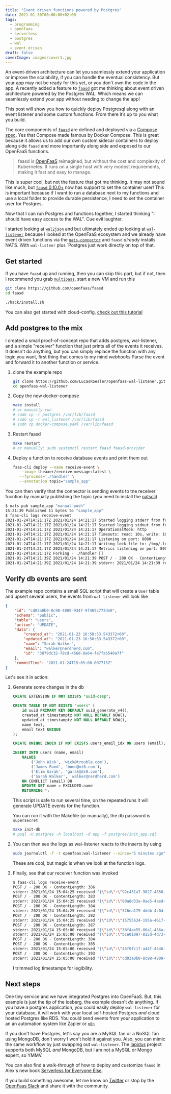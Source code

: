 ```yaml
---
title: "Event driven functions powered by Postgres"
date: 2021-01-30T00:00:00+02:00
tags:
  - programming
  - openfaas
  - serverless
  - postgres
  - wal
  - event driven
draft: false
coverImage: images/cover1.jpg
---
```


An event-driven architecture can let you seamlessly extend your application or improve the scalability, if you can handle the eventual consistency. But your app may not be ready for this yet, or you don't own the code in the app. A recently added a feature to [`faasd`](https://github.com/openfaas/faasd) got me thinking about event driven architecture powered by the Postgres WAL. Which means we can seamlessly extend your app without needing to change the app! 

This post will show you how to quickly deploy Postgresql along with an event listener and some custom functions. From there it’s up to you what you build.

<!--more-->

The core components of [`faasd`](https://github.com/openfaas/faasd) are defined and deployed via a [Compose spec](https://www.compose-spec.io/). Yes that Compose made famous by Docker Compose. This is great because it allows us to add our own custom sidecar containers to deploy along side `faasd` and more importantly along side and exposed to our OpenFaaS functions.

> faasd is [OpenFaaS](https://github.com/openfaas/) reimagined, but without the cost and complexity of Kubernetes. It runs on a single host with very modest requirements, making it fast and easy to manage.

This is super cool, but not the feature that got me thinking.  It may not sound like much, but [`faasd` 0.10.0+](https://github.com/openfaas/faasd/releases/tag/0.10.0) now has support to set the container user! This is important because if I want to run a database next to my functions and use a local folder to provide durable persistence, I need to set the container user for Postgres.

Now that I can run Postgres and functions together, I started thinking "I should have easy access to the WAL". Cue evil laughter.

I started looking at [`wal2json`](https://github.com/eulerto/wal2json) and but ultimately ended up looking at [`wal-listener`](https://github.com/ihippik/wal-listener) because I looked at the OpenFaaS ecosystem and we already have event driven functions via the [`nats-connector`](https://github.com/openfaas/nats-connector) and `faasd` _already_ installs NATS. With `wal-listenr` plus `Postgres just work directly on top of that.

## Get started

If you have `faasd` up and running, then you can skip this part, but if not, then I recommend you grab [`multipass`](https://multipass.run/), start a new VM and run this

```sh
git clone https://github.com/openfaas/faasd
cd faasd

./hack/install.sh
```

You can also get started with cloud-config, [check out this tutorial](https://github.com/openfaas/faasd#deploy-faasd)

## Add postgres to the mix

I created a small proof-of-concept repo that adds postgres, wal-listener, and a simple "receiver" function that just prints all of the events it receives. It doesn't do anything, but you can simply replace the function with any logic you want, first thing that comes to my mind _webhooks_ Parse the event and forward it to another function or service.


1. clone the example repo
    ```sh
    git clone https://github.com/LucasRoesler/openfaas-wal-listener.git
    cd openfaas-wal-listener
    ```
2. Copy the new docker-compose
   ```sh
   make install 
   # or manually run 
   # sudo cp -r postgres /var/lib/faasd
   # sudo cp -r wal_listener /var/lib/faasd
   # sudo cp docker-compose.yaml /var/lib/faasd
   ```
3. Restart faasd
   ```sh
   make restart
   # or manually: sudo systemctl restart faasd faasd-provider
   ```

4. Deploy a function to receive database events and print them out

   ```sh
   faas-cli deploy --name receive-event \
      --image theaxer/receive-message:latest \
      --fprocess='./handler' \
      --annotation topic="sample_app"
   ```

You can then verify that the connector is sending events to tne receiver fucntion by manually publishing the topic (you need to install the [natscli](https://github.com/nats-io/natscli))

```sh
$ nats pub sample_app "manual push"
15:21:39 Published 11 bytes to "sample_app"
$ faas-cli logs receive-event
2021-01-24T14:21:17Z 2021/01/24 14:21:17 Started logging stderr from function.
2021-01-24T14:21:17Z 2021/01/24 14:21:17 Started logging stdout from function.
2021-01-24T14:21:17Z 2021/01/24 14:21:17 OperationalMode: http
2021-01-24T14:21:17Z 2021/01/24 14:21:17 Timeouts: read: 10s, write: 10s hard: 10s.
2021-01-24T14:21:17Z 2021/01/24 14:21:17 Listening on port: 8080
2021-01-24T14:21:17Z 2021/01/24 14:21:17 Writing lock-file to: /tmp/.lock
2021-01-24T14:21:17Z 2021/01/24 14:21:17 Metrics listening on port: 8081
2021-01-24T14:21:17Z Forking - ./handler []
2021-01-24T14:21:39Z 2021/01/24 14:21:39 POST / - 200 OK - ContentLength: 27
2021-01-24T14:21:39Z 2021/01/24 14:21:39 stderr: 2021/01/24 14:21:39 received "manual push"
```


## Verify db events are sent
The example repo contains a small SQL script that will create a `User` table and upsert several users, the events from `wal-listener` will look like 

```json
{
    "id": "cd03a0b0-8c98-4809-9347-9f469c773de0",
    "schema": "public",
    "table": "users",
    "action": "UPDATE",
    "data": {
        "created_at": "2021-01-23 16:50:53.543372+00",
        "updated_at": "2021-01-23 16:50:53.543372+00",
        "name": "Sarah Walker",
        "email": "walker@nerdherd.com",
        "id": "3879dc32-78cd-456d-8a64-fe7fab540a7f"
    },
    "commitTime": "2021-01-24T15:05:00.007715Z"
}
```

Let's see it in action:

1. Generate some changes in the db

    ```sql
    CREATE EXTENSION IF NOT EXISTS "uuid-ossp";

    CREATE TABLE IF NOT EXISTS "users" (
        id uuid PRIMARY KEY DEFAULT uuid_generate_v4(),
        created_at timestamptz NOT NULL DEFAULT NOW(),
        updated_at timestamptz NOT NULL DEFAULT NOW(),
        name text,
        email text UNIQUE
    );

    CREATE UNIQUE INDEX IF NOT EXISTS users_email_idx ON users (email);

    INSERT INTO users (name, email)
        VALUES 
            ('John Wick', 'wick@trouble.com'),
            ('James Bond', 'bond@mi6.com'),
            ('Elim Garak', 'garak@ds9.com'),
            ('Sarah Walker', 'walker@nerdherd.com')
        ON CONFLICT (email) DO 
        UPDATE SET name = EXCLUDED.name
        RETURNING *;
    ```
    This script is safe to run several time, on the repeated runs it will generate UPDATE events for the function.

    You can run it with the Makefile (or manually), the db password is `supersecret`

    ```sh
    make init-db
    # psql -U postgres -h localhost -d app -f postgres/init_app.sql
    ```

2. You can then see the logs as wal-listener reacts to the inserts by using 

   ```sh
   sudo journalctl -f -t openfaas:wal-listener --since="5 minutes ago"
   ```

   These are cool, but magic is when we look at the function logs.

3. Finally, see that our receiver function was invoked

   ```sh
   $ faas-cli logs receive-event
   POST / - 200 OK - ContentLength: 386
   stderr: 2021/01/24 15:04:25 received "{\"id\":\"92c431a7-9027-4656-9d39-f52ee90d5dd6\",\"schema\":\"public\",\"table\":\"users\",\"action\":\"UPDATE\",\"data\":{\"created_at\":\"2021-01-23 16:50:53.543372+00\",\"updated_at\":\"2021-01-23 16:50:53.543372+00\",\"name\":\"John Wick\",\"email\":\"wick@trouble.com\",\"id\":\"99a9c7bf-8f31-4c30-998e-9740f87bdaa0\"},\"commitTime\":\"2021-01-24T15:04:25.58604Z\"}"
   POST / - 200 OK - ContentLength: 383
   stderr: 2021/01/24 15:04:25 received "{\"id\":\"80a8d33a-0ae5-4aed-825d-1a7f9e24adfb\",\"schema\":\"public\",\"table\":\"users\",\"action\":\"UPDATE\",\"data\":{\"name\":\"James Bond\",\"email\":\"bond@mi6.com\",\"id\":\"5a6a9672-722a-40c9-8f10-17cf527a6b41\",\"created_at\":\"2021-01-23 16:50:53.543372+00\",\"updated_at\":\"2021-01-23 16:50:53.543372+00\"},\"commitTime\":\"2021-01-24T15:04:25.58604Z\"}"
   POST / - 200 OK - ContentLength: 384
   stderr: 2021/01/24 15:04:25 received "{\"id\":\"326ea179-dddb-4c04-bd56-9f02bdec9aaa\",\"schema\":\"public\",\"table\":\"users\",\"action\":\"UPDATE\",\"data\":{\"created_at\":\"2021-01-23 16:50:53.543372+00\",\"updated_at\":\"2021-01-23 16:50:53.543372+00\",\"name\":\"Elim Garak\",\"email\":\"garak@ds9.com\",\"id\":\"b1f3cc48-6366-4bff-b0c5-3f5beed02f44\"},\"commitTime\":\"2021-01-24T15:04:25.58604Z\"}"
   POST / - 200 OK - ContentLength: 392
   stderr: 2021/01/24 15:04:25 received "{\"id\":\"15755624-195a-4617-8d60-6b7cb748caf9\",\"schema\":\"public\",\"table\":\"users\",\"action\":\"UPDATE\",\"data\":{\"id\":\"3879dc32-78cd-456d-8a64-fe7fab540a7f\",\"created_at\":\"2021-01-23 16:50:53.543372+00\",\"updated_at\":\"2021-01-23 16:50:53.543372+00\",\"name\":\"Sarah Walker\",\"email\":\"walker@nerdherd.com\"},\"commitTime\":\"2021-01-24T15:04:25.58604Z\"}"
   POST / - 200 OK - ContentLength: 387
   stderr: 2021/01/24 15:05:00 received "{\"id\":\"38f4ae55-86a1-466a-8ebd-c2f5a1054439\",\"schema\":\"public\",\"table\":\"users\",\"action\":\"UPDATE\",\"data\":{\"updated_at\":\"2021-01-23 16:50:53.543372+00\",\"name\":\"John Wick\",\"email\":\"wick@trouble.com\",\"id\":\"99a9c7bf-8f31-4c30-998e-9740f87bdaa0\",\"created_at\":\"2021-01-23 16:50:53.543372+00\"},\"commitTime\":\"2021-01-24T15:05:00.007715Z\"}"
   stderr: 2021/01/24 15:05:00 received "{\"id\":\"bce01097-815d-4d73-90b9-89230ddca39b\",\"schema\":\"public\",\"table\":\"users\",\"action\":\"UPDATE\",\"data\":{\"email\":\"bond@mi6.com\",\"id\":\"5a6a9672-722a-40c9-8f10-17cf527a6b41\",\"created_at\":\"2021-01-23 16:50:53.543372+00\",\"updated_at\":\"2021-01-23 16:50:53.543372+00\",\"name\":\"James Bond\"},\"commitTime\":\"2021-01-24T15:05:00.007715Z\"}"
   POST / - 200 OK - ContentLength: 384
   POST / - 200 OK - ContentLength: 385
   stderr: 2021/01/24 15:05:00 received "{\"id\":\"45f0fc1f-a44f-4546-a7dd-2fec7079667d\",\"schema\":\"public\",\"table\":\"users\",\"action\":\"UPDATE\",\"data\":{\"name\":\"Elim Garak\",\"email\":\"garak@ds9.com\",\"id\":\"b1f3cc48-6366-4bff-b0c5-3f5beed02f44\",\"created_at\":\"2021-01-23 16:50:53.543372+00\",\"updated_at\":\"2021-01-23 16:50:53.543372+00\"},\"commitTime\":\"2021-01-24T15:05:00.007715Z\"}"
   POST / - 200 OK - ContentLength: 393
   stderr: 2021/01/24 15:05:00 received "{\"id\":\"cd03a0b0-8c98-4809-9347-9f469c773de0\",\"schema\":\"public\",\"table\":\"users\",\"action\":\"UPDATE\",\"data\":{\"created_at\":\"2021-01-23 16:50:53.543372+00\",\"updated_at\":\"2021-01-23 16:50:53.543372+00\",\"name\":\"Sarah Walker\",\"email\":\"walker@nerdherd.com\",\"id\":\"3879dc32-78cd-456d-8a64-fe7fab540a7f\"},\"commitTime\":\"2021-01-24T15:05:00.007715Z\"}"
   ```

   I trimmed log timestamps for legibility.

## Next steps

One tiny service and we have integrated Postgres into OpenFaaS. But, this example is just the tip of the iceberg, the example doesn't _do_ anything. If you have a postgres application, you could easily deploy `wal-listener` for your database, it will work with your local self-hosted Postgres _and_ cloud hosted Postgres like RDS.  You could send events from your application to an an automation system like Zapier or [`n8n`](https://n8n.io/)

If you don't have Postgres, let's say you are a MySQL fan or a NoSQL fan using MongoDB, don't worry I won't hold it against you. Also, you can mimic the same workflow by just swapping out `wal-listener`. The [lapidus](https://github.com/JarvusInnovations/lapidus) project supports both MySQL _and_ MongoDB, but I am not a MySQL or Mongo expert, so YMMV.

You can also find a walk-through of how to deploy and customize `faasd` in Alex's new book [Serverless for Everyone Else](https://gumroad.com/l/serverless-for-everyone-else).

If you build something awesome, let me know on [Twitter]() or stop by the [OpenFaas Slack](https://docs.openfaas.com/community/#slack-workspace) and share it with the community.